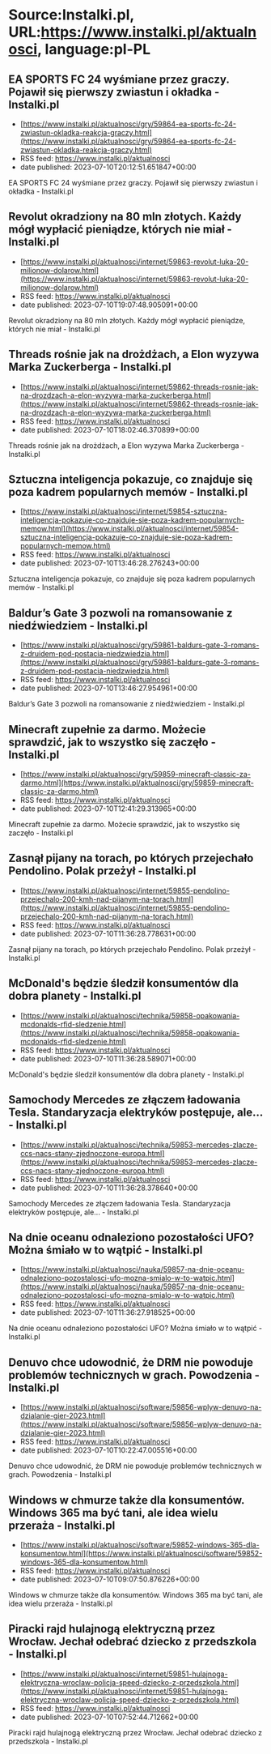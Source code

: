 # Source:Instalki.pl, URL:https://www.instalki.pl/aktualnosci, language:pl-PL

## EA SPORTS FC 24 wyśmiane przez graczy. Pojawił się pierwszy zwiastun i okładka - Instalki.pl
 - [https://www.instalki.pl/aktualnosci/gry/59864-ea-sports-fc-24-zwiastun-okladka-reakcja-graczy.html](https://www.instalki.pl/aktualnosci/gry/59864-ea-sports-fc-24-zwiastun-okladka-reakcja-graczy.html)
 - RSS feed: https://www.instalki.pl/aktualnosci
 - date published: 2023-07-10T20:12:51.651847+00:00

EA SPORTS FC 24 wyśmiane przez graczy. Pojawił się pierwszy zwiastun i okładka - Instalki.pl

## Revolut okradziony na 80 mln złotych. Każdy mógł wypłacić pieniądze, których nie miał - Instalki.pl
 - [https://www.instalki.pl/aktualnosci/internet/59863-revolut-luka-20-milionow-dolarow.html](https://www.instalki.pl/aktualnosci/internet/59863-revolut-luka-20-milionow-dolarow.html)
 - RSS feed: https://www.instalki.pl/aktualnosci
 - date published: 2023-07-10T19:07:48.905091+00:00

Revolut okradziony na 80 mln złotych. Każdy mógł wypłacić pieniądze, których nie miał - Instalki.pl

## Threads rośnie jak na drożdżach, a Elon wyzywa Marka Zuckerberga - Instalki.pl
 - [https://www.instalki.pl/aktualnosci/internet/59862-threads-rosnie-jak-na-drozdzach-a-elon-wyzywa-marka-zuckerberga.html](https://www.instalki.pl/aktualnosci/internet/59862-threads-rosnie-jak-na-drozdzach-a-elon-wyzywa-marka-zuckerberga.html)
 - RSS feed: https://www.instalki.pl/aktualnosci
 - date published: 2023-07-10T18:02:46.370899+00:00

Threads rośnie jak na drożdżach, a Elon wyzywa Marka Zuckerberga - Instalki.pl

## Sztuczna inteligencja pokazuje, co znajduje się poza kadrem popularnych memów - Instalki.pl
 - [https://www.instalki.pl/aktualnosci/internet/59854-sztuczna-inteligencja-pokazuje-co-znajduje-sie-poza-kadrem-popularnych-memow.html](https://www.instalki.pl/aktualnosci/internet/59854-sztuczna-inteligencja-pokazuje-co-znajduje-sie-poza-kadrem-popularnych-memow.html)
 - RSS feed: https://www.instalki.pl/aktualnosci
 - date published: 2023-07-10T13:46:28.276243+00:00

Sztuczna inteligencja pokazuje, co znajduje się poza kadrem popularnych memów - Instalki.pl

## Baldur’s Gate 3 pozwoli na romansowanie z niedźwiedziem - Instalki.pl
 - [https://www.instalki.pl/aktualnosci/gry/59861-baldurs-gate-3-romans-z-druidem-pod-postacia-niedzwiedzia.html](https://www.instalki.pl/aktualnosci/gry/59861-baldurs-gate-3-romans-z-druidem-pod-postacia-niedzwiedzia.html)
 - RSS feed: https://www.instalki.pl/aktualnosci
 - date published: 2023-07-10T13:46:27.954961+00:00

Baldur’s Gate 3 pozwoli na romansowanie z niedźwiedziem - Instalki.pl

## Minecraft zupełnie za darmo. Możecie sprawdzić, jak to wszystko się zaczęło - Instalki.pl
 - [https://www.instalki.pl/aktualnosci/gry/59859-minecraft-classic-za-darmo.html](https://www.instalki.pl/aktualnosci/gry/59859-minecraft-classic-za-darmo.html)
 - RSS feed: https://www.instalki.pl/aktualnosci
 - date published: 2023-07-10T12:41:29.313965+00:00

Minecraft zupełnie za darmo. Możecie sprawdzić, jak to wszystko się zaczęło - Instalki.pl

## Zasnął pijany na torach, po których przejechało Pendolino. Polak przeżył - Instalki.pl
 - [https://www.instalki.pl/aktualnosci/internet/59855-pendolino-przejechalo-200-kmh-nad-pijanym-na-torach.html](https://www.instalki.pl/aktualnosci/internet/59855-pendolino-przejechalo-200-kmh-nad-pijanym-na-torach.html)
 - RSS feed: https://www.instalki.pl/aktualnosci
 - date published: 2023-07-10T11:36:28.778631+00:00

Zasnął pijany na torach, po których przejechało Pendolino. Polak przeżył - Instalki.pl

## McDonald's będzie śledził konsumentów dla dobra planety - Instalki.pl
 - [https://www.instalki.pl/aktualnosci/technika/59858-opakowania-mcdonalds-rfid-sledzenie.html](https://www.instalki.pl/aktualnosci/technika/59858-opakowania-mcdonalds-rfid-sledzenie.html)
 - RSS feed: https://www.instalki.pl/aktualnosci
 - date published: 2023-07-10T11:36:28.589071+00:00

McDonald's będzie śledził konsumentów dla dobra planety - Instalki.pl

## Samochody Mercedes ze złączem ładowania Tesla. Standaryzacja elektryków postępuje, ale... - Instalki.pl
 - [https://www.instalki.pl/aktualnosci/technika/59853-mercedes-zlacze-ccs-nacs-stany-zjednoczone-europa.html](https://www.instalki.pl/aktualnosci/technika/59853-mercedes-zlacze-ccs-nacs-stany-zjednoczone-europa.html)
 - RSS feed: https://www.instalki.pl/aktualnosci
 - date published: 2023-07-10T11:36:28.378640+00:00

Samochody Mercedes ze złączem ładowania Tesla. Standaryzacja elektryków postępuje, ale... - Instalki.pl

## Na dnie oceanu odnaleziono pozostałości UFO? Można śmiało w to wątpić - Instalki.pl
 - [https://www.instalki.pl/aktualnosci/nauka/59857-na-dnie-oceanu-odnaleziono-pozostalosci-ufo-mozna-smialo-w-to-watpic.html](https://www.instalki.pl/aktualnosci/nauka/59857-na-dnie-oceanu-odnaleziono-pozostalosci-ufo-mozna-smialo-w-to-watpic.html)
 - RSS feed: https://www.instalki.pl/aktualnosci
 - date published: 2023-07-10T11:36:27.918525+00:00

Na dnie oceanu odnaleziono pozostałości UFO? Można śmiało w to wątpić - Instalki.pl

## Denuvo chce udowodnić, że DRM nie powoduje problemów technicznych w grach. Powodzenia - Instalki.pl
 - [https://www.instalki.pl/aktualnosci/software/59856-wplyw-denuvo-na-dzialanie-gier-2023.html](https://www.instalki.pl/aktualnosci/software/59856-wplyw-denuvo-na-dzialanie-gier-2023.html)
 - RSS feed: https://www.instalki.pl/aktualnosci
 - date published: 2023-07-10T10:22:47.005516+00:00

Denuvo chce udowodnić, że DRM nie powoduje problemów technicznych w grach. Powodzenia - Instalki.pl

## Windows w chmurze także dla konsumentów. Windows 365 ma być tani, ale idea wielu przeraża - Instalki.pl
 - [https://www.instalki.pl/aktualnosci/software/59852-windows-365-dla-konsumentow.html](https://www.instalki.pl/aktualnosci/software/59852-windows-365-dla-konsumentow.html)
 - RSS feed: https://www.instalki.pl/aktualnosci
 - date published: 2023-07-10T09:07:50.876226+00:00

Windows w chmurze także dla konsumentów. Windows 365 ma być tani, ale idea wielu przeraża - Instalki.pl

## Piracki rajd hulajnogą elektryczną przez Wrocław. Jechał odebrać dziecko z przedszkola - Instalki.pl
 - [https://www.instalki.pl/aktualnosci/internet/59851-hulajnoga-elektryczna-wroclaw-policja-speed-dziecko-z-przedszkola.html](https://www.instalki.pl/aktualnosci/internet/59851-hulajnoga-elektryczna-wroclaw-policja-speed-dziecko-z-przedszkola.html)
 - RSS feed: https://www.instalki.pl/aktualnosci
 - date published: 2023-07-10T07:52:44.712662+00:00

Piracki rajd hulajnogą elektryczną przez Wrocław. Jechał odebrać dziecko z przedszkola - Instalki.pl

